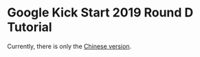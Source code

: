 # Google Kick Start 2019 Round D Tutorial

Currently, there is only the [Chinese version](/tutorial/kick-start/2019D/).

<Utterances />
